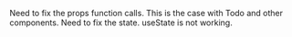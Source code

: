 Need to fix the props function calls. This is the case with Todo and other components.
Need to fix the state. useState is not working.
